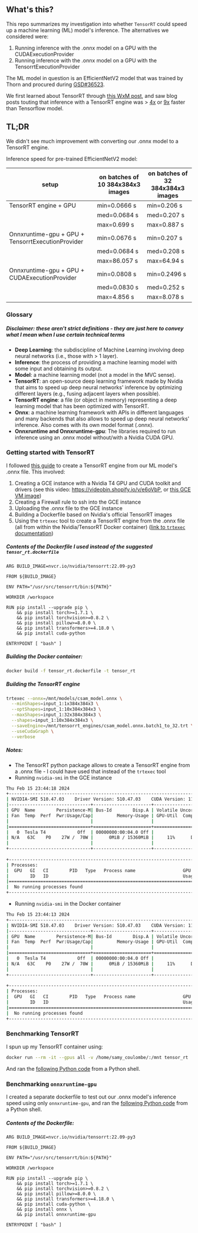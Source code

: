 ## What's this?
This repo summarizes my investigation into whether `TensorRT` could speed up a machine learning (ML) model's inference. The alternatives we considered were:

1. Running inference with the .onnx model on a GPU with the CUDAExecutionProvider
2. Running inference with the .onnx model on a GPU with the TensorrtExecutionProvider

The ML model in question is an EfficientNetV2 model that was trained by Thorn and procured during [GSD#36523](https://vault.shopify.io/gsd/projects/36523).

We first learned about TensorRT through [this WxM post](https://shopify.workplace.com/groups/mlacc/permalink/968902058176200/), and saw blog posts touting that inference with a TensorRT engine was > [4x](https://beam.apache.org/documentation/ml/tensorrt-runinference/) or [9x](https://developer.nvidia.com/blog/simplifying-and-accelerating-machine-learning-predictions-in-apache-beam-with-nvidia-tensorrt/) faster than Tensorflow model.

## TL;DR

We didn't see much improvement with converting our .onnx model to a TensorRT engine. 

Inference speed for pre-trained EfficientNetV2 model:

| setup | on batches of 10 384x384x3 images | on batches of 32 384x384x3 images |
|-------|-----------------------------------|-----------------------------------|
| TensorRT engine + GPU | min=0.0666 s      | min=0.206 s                       |
|                       | med=0.0684 s      | med=0.207 s                       |
|                       | max=0.699 s       | max=0.887 s                       |
| Onnxruntime-gpu + GPU + TensorrtExecutionProvider | min=0.0676 s      | min=0.207 s                       |
|                                                   | med=0.0684 s      | med=0.208 s                       |
|                                                   | max=86.057 s      | max=64.94 s                       |
| Onnxruntime-gpu + GPU + CUDAExecutionProvider | min=0.0808 s      | min=0.2496 s                       |
|                                               | med=0.0830 s      | med=0.252 s                       |
|                                               | max=4.856 s      | max=8.078 s                       |

### Glossary
##### Disclaimer: these aren't strict definitions - they are just here to convey what I mean when I use certain technical terms
- **Deep Learning**: the subdiscipline of Machine Learning involving deep neural networks (i.e., those with > 1 layer).
- **Inference**: the process of providing a machine learning model with some input and obtaining its output.
- **Model**: a machine learning model (not a model in the MVC sense). 
- **TensorRT**: an open-source deep learning framework made by Nvidia that aims to speed up deep neural networks' inference by optimizing different layers (e.g., fusing adjacent layers when possible).
- **TensorRT engine**: a file (or object in memory) representing a deep learning model that has been optimized with TensorRT. 
- **Onnx**: a machine learning framework with APIs in different languages and many backends that also allows to speed up deep neural networks' inference. Also comes with its own model format (.onnx). 
- **Onnxruntime and Onnxruntime-gpu**: The libraries required to run inference using an .onnx model without/with a Nvidia CUDA GPU.


### Getting started with TensorRT
I followed [this guide](https://developer.nvidia.com/blog/simplifying-and-accelerating-machine-learning-predictions-in-apache-beam-with-nvidia-tensorrt/) to create a TensorRT engine from our ML model's .onnx file. This involved:

1. Creating a GCE instance with a Nvidia T4 GPU and CUDA toolkit and drivers (see this video: https://videobin.shopify.io/v/e6oVbP, or [this GCE VM image](https://console.cloud.google.com/compute/machineImages/details/gsd36523-tensorrt-vm-with-gpu-image?project=shopify-commerce-trust))
2. Creating a Firewall rule to ssh into the GCE instance
3. Uploading the .onnx file to the GCE instance
4. Building a Dockerfile based on Nvidia's official TensorRT images
5. Using the `trtexec` tool to create a TensorRT engine from the .onnx file (all from within the Nvidia/TensorRT Docker container) ([link to `trtexec` documentation](https://github.com/NVIDIA/TensorRT/tree/main/samples/trtexec#tensorrt-command-line-wrapper-trtexec))


##### Contents of the Dockerfile I used instead of the suggested `tensor_rt.dockerfile`

```docker
ARG BUILD_IMAGE=nvcr.io/nvidia/tensorrt:22.09-py3

FROM ${BUILD_IMAGE}

ENV PATH="/usr/src/tensorrt/bin:${PATH}"

WORKDIR /workspace

RUN pip install --upgrade pip \
    && pip install torch>=1.7.1 \
    && pip install torchvision>=0.8.2 \
    && pip install pillow>=8.0.0 \
    && pip install transformers>=4.18.0 \
    && pip install cuda-python

ENTRYPOINT [ "bash" ]
````

##### Building the Docker container:

```bash
docker build -f tensor_rt.dockerfile -t tensor_rt 
```

##### Building the TensorRT engine

```bash
trtexec --onnx=/mnt/models/csam_model.onnx \
  --minShapes=input_1:1x384x384x3 \
  --optShapes=input_1:10x384x384x3 \
  --maxShapes=input_1:32x384x384x3 \
  --shapes=input_1:10x384x384x3 \
  --saveEngine=/mnt/tensorrt_engines/csam_model.onnx.batch1_to_32.trt \
  --useCudaGraph \
  --verbose
```

##### Notes:
- The TensorRT python package allows to create a TensorRT engine from a .onnx file - I could have used that instead of the `trtexec` tool
- Running `nvidia-smi` in the GCE instance

```bash
Thu Feb 15 23:44:18 2024       
+-----------------------------------------------------------------------------+
| NVIDIA-SMI 510.47.03    Driver Version: 510.47.03    CUDA Version: 11.6     |
|-------------------------------+----------------------+----------------------+
| GPU  Name        Persistence-M| Bus-Id        Disp.A | Volatile Uncorr. ECC |
| Fan  Temp  Perf  Pwr:Usage/Cap|         Memory-Usage | GPU-Util  Compute M. |
|                               |                      |               MIG M. |
|===============================+======================+======================|
|   0  Tesla T4            Off  | 00000000:00:04.0 Off |                    0 |
| N/A   63C    P0    27W /  70W |      0MiB / 15360MiB |     11%      Default |
|                               |                      |                  N/A |
+-------------------------------+----------------------+----------------------+
                                                                               
+-----------------------------------------------------------------------------+
| Processes:                                                                  |
|  GPU   GI   CI        PID   Type   Process name                  GPU Memory |
|        ID   ID                                                   Usage      |
|=============================================================================|
|  No running processes found                                                 |
+-----------------------------------------------------------------------------+
```

- Running `nvidia-smi` in the Docker container

```bash
Thu Feb 15 23:44:13 2024       
+-----------------------------------------------------------------------------+
| NVIDIA-SMI 510.47.03    Driver Version: 510.47.03    CUDA Version: 11.8     |
|-------------------------------+----------------------+----------------------+
| GPU  Name        Persistence-M| Bus-Id        Disp.A | Volatile Uncorr. ECC |
| Fan  Temp  Perf  Pwr:Usage/Cap|         Memory-Usage | GPU-Util  Compute M. |
|                               |                      |               MIG M. |
|===============================+======================+======================|
|   0  Tesla T4            Off  | 00000000:00:04.0 Off |                    0 |
| N/A   63C    P0    27W /  70W |      0MiB / 15360MiB |     11%      Default |
|                               |                      |                  N/A |
+-------------------------------+----------------------+----------------------+
                                                                               
+-----------------------------------------------------------------------------+
| Processes:                                                                  |
|  GPU   GI   CI        PID   Type   Process name                  GPU Memory |
|        ID   ID                                                   Usage      |
|=============================================================================|
|  No running processes found                                                 |
+-----------------------------------------------------------------------------+
```

### Benchmarking TensorRT 
I spun up my TensorRT container using:

```bash
docker run --rm -it --gpus all -v /home/samy_coulombe/:/mnt tensor_rt
```

And ran the [following Python code](https://github.com/samy-at-shopify/gsd-36523-tensorrt-investigation/blob/main/benchmarking_tensorrt_engine_gpu.py) from a Python shell.


### Benchmarking `onnxruntime-gpu`
I created a separate dockerfile to test out our .onnx model's inference speed using only `onnxruntime-gpu`, and ran the [following Python code](https://github.com/samy-at-shopify/gsd-36523-tensorrt-investigation/blob/main/benchmarking_onnxruntime_gpu.py) from a Python shell.

##### Contents of the Dockerfile:

```docker
ARG BUILD_IMAGE=nvcr.io/nvidia/tensorrt:22.09-py3

FROM ${BUILD_IMAGE} 

ENV PATH="/usr/src/tensorrt/bin:${PATH}"

WORKDIR /workspace

RUN pip install --upgrade pip \
    && pip install torch>=1.7.1 \
    && pip install torchvision>=0.8.2 \
    && pip install pillow>=8.0.0 \
    && pip install transformers>=4.18.0 \
    && pip install cuda-python \
    && pip install onnx \
    && pip install onnxruntime-gpu

ENTRYPOINT [ "bash" ]
```
